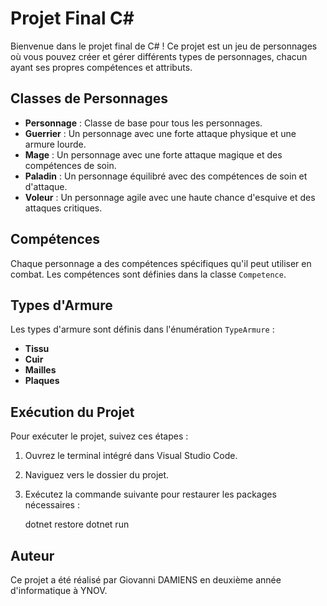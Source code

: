 # Projet Final C#

Bienvenue dans le projet final de C# ! Ce projet est un jeu de personnages où vous pouvez créer et gérer différents types de personnages, chacun ayant ses propres compétences et attributs.


## Classes de Personnages

- **Personnage** : Classe de base pour tous les personnages.
- **Guerrier** : Un personnage avec une forte attaque physique et une armure lourde.
- **Mage** : Un personnage avec une forte attaque magique et des compétences de soin.
- **Paladin** : Un personnage équilibré avec des compétences de soin et d'attaque.
- **Voleur** : Un personnage agile avec une haute chance d'esquive et des attaques critiques.

## Compétences

Chaque personnage a des compétences spécifiques qu'il peut utiliser en combat. Les compétences sont définies dans la classe `Competence`.

## Types d'Armure

Les types d'armure sont définis dans l'énumération `TypeArmure` :

- **Tissu**
- **Cuir**
- **Mailles**
- **Plaques**

## Exécution du Projet

Pour exécuter le projet, suivez ces étapes :

1. Ouvrez le terminal intégré dans Visual Studio Code.
2. Naviguez vers le dossier du projet.
3. Exécutez la commande suivante pour restaurer les packages nécessaires :

   dotnet restore
   dotnet run

## Auteur
Ce projet a été réalisé par Giovanni DAMIENS en deuxième année d'informatique à YNOV.